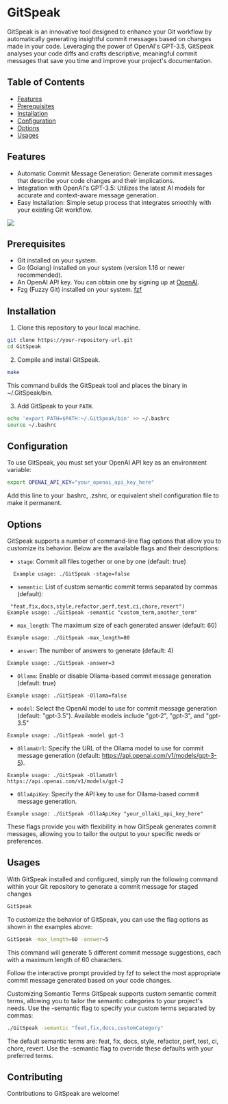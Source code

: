 # GitSpeak

GitSpeak is an innovative tool designed to enhance your Git workflow by automatically generating insightful commit messages based on changes made in your code. Leveraging the power of OpenAI's GPT-3.5, GitSpeak analyses your code diffs and crafts descriptive, meaningful commit messages that save you time and improve your project's documentation.

## Table of Contents

- [Features](#Features)
- [Prerequisites](#Prerequisites)
- [Installation](#Installation)
- [Configuration](#Configuration)
- [Options](#Options)
- [Usages](#Usages)

## Features

- Automatic Commit Message Generation: Generate commit messages that describe your code changes and their implications.
- Integration with OpenAI's GPT-3.5: Utilizes the latest AI models for accurate and context-aware message generation.
- Easy Installation: Simple setup process that integrates smoothly with your existing Git workflow.

![](https://i.imgur.com/W5hUk29.gif)

## Prerequisites

- Git installed on your system.
- Go (Golang) installed on your system (version 1.16 or newer recommended).
- An OpenAI API key. You can obtain one by signing up at [OpenAI](https://platform.openai.com/docs/overview).
- Fzg (Fuzzy Git) installed on your system. [fzf](https://github.com/junegunn/fzf)

## Installation

1. Clone this repository to your local machine.

```bash
git clone https://your-repository-url.git
cd GitSpeak
```

2. Compile and install GitSpeak.

```bash
make
```

This command builds the GitSpeak tool and places the binary in ~/.GitSpeak/bin.

3.  Add GitSpeak to your `PATH`.

```bash
echo 'export PATH=$PATH:~/.GitSpeak/bin' >> ~/.bashrc
source ~/.bashrc
```

## Configuration

To use GitSpeak, you must set your OpenAI API key as an environment variable:

```bash
export OPENAI_API_KEY="your_openai_api_key_here"
```

Add this line to your .bashrc, .zshrc, or equivalent shell configuration file to make it permanent.

## Options

GitSpeak supports a number of command-line flag options that allow you to customize its behavior. Below are the available flags and their descriptions:

- `stage`: Commit all files together or one by one (default: true)
```
  Example usage: ./GitSpeak -stage=false
```
- `semantic`: List of custom semantic commit terms separated by commas (default):
```     
 "feat,fix,docs,style,refactor,perf,test,ci,chore,revert")
Example usage: ./GitSpeak -semantic "custom_term,another_term"
```
- `max_length`: The maximum size of each generated answer (default: 60)
```
Example usage: ./GitSpeak -max_length=80
```
- `answer`: The number of answers to generate (default: 4)
```
Example usage: ./GitSpeak -answer=3
```
- `Ollama`: Enable or disable Ollama-based commit message generation (default: true)
```
Example usage: ./GitSpeak -Ollama=false
```
- `model`: Select the OpenAI model to use for commit message generation (default: "gpt-3.5"). Available models include "gpt-2", "gpt-3", and "gpt-3.5"
```
Example usage: ./GitSpeak -model gpt-3
```
- `OllamaUrl`: Specify the URL of the Ollama model to use for commit message generation (default: https://api.openai.com/v1/models/gpt-3-5).
```
Example usage: ./GitSpeak -OllamaUrl https://api.openai.com/v1/models/gpt-2
```
- `OllaApiKey`: Specify the API key to use for Ollama-based commit message generation.
```
Example usage: ./GitSpeak -OllaApiKey "your_ollaki_api_key_here"
```
These flags provide you with flexibility in how GitSpeak generates commit messages, allowing you to tailor the output to your specific needs or preferences.

## Usages

With GitSpeak installed and configured, simply run the following command within your Git repository to generate a commit message for staged changes

```bash
GitSpeak
```

To customize the behavior of GitSpeak, you can use the flag options as shown in the examples above:

```bash
GitSpeak -max_length=60 -answer=5
```

This command will generate 5 different commit message suggestions, each with a maximum length of 60 characters.

Follow the interactive prompt provided by fzf to select the most appropriate commit message generated based on your code changes.

Customizing Semantic Terms
GitSpeak supports custom semantic commit terms, allowing you to tailor the semantic categories to your project's needs. Use the -semantic flag to specify your custom terms separated by commas:

```bash
./GitSpeak -semantic "feat,fix,docs,customCategory"
```

The default semantic terms are: feat, fix, docs, style, refactor, perf, test, ci, chore, revert. Use the -semantic flag to override these defaults with your preferred terms.

## Contributing

Contributions to GitSpeak are welcome!
